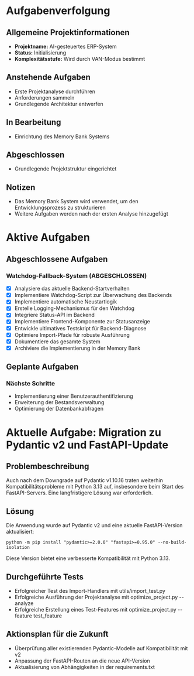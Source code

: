 # Aufgabenverfolgung

## Allgemeine Projektinformationen
- **Projektname:** AI-gesteuertes ERP-System
- **Status:** Initialisierung
- **Komplexitätsstufe:** Wird durch VAN-Modus bestimmt

## Anstehende Aufgaben
- Erste Projektanalyse durchführen
- Anforderungen sammeln
- Grundlegende Architektur entwerfen

## In Bearbeitung
- Einrichtung des Memory Bank Systems

## Abgeschlossen
- Grundlegende Projektstruktur eingerichtet

## Notizen
- Das Memory Bank System wird verwendet, um den Entwicklungsprozess zu strukturieren
- Weitere Aufgaben werden nach der ersten Analyse hinzugefügt

# Aktive Aufgaben

## Abgeschlossene Aufgaben

### Watchdog-Fallback-System (ABGESCHLOSSEN)
- [x] Analysiere das aktuelle Backend-Startverhalten
- [x] Implementiere Watchdog-Script zur Überwachung des Backends
- [x] Implementiere automatische Neustartlogik
- [x] Erstelle Logging-Mechanismus für den Watchdog
- [x] Integriere Status-API im Backend
- [x] Implementiere Frontend-Komponente zur Statusanzeige
- [x] Entwickle ultimatives Testskript für Backend-Diagnose
- [x] Optimiere Import-Pfade für robuste Ausführung
- [x] Dokumentiere das gesamte System
- [x] Archiviere die Implementierung in der Memory Bank

## Geplante Aufgaben

### Nächste Schritte
- Implementierung einer Benutzerauthentifizierung
- Erweiterung der Bestandsverwaltung
- Optimierung der Datenbankabfragen

# Aktuelle Aufgabe: Migration zu Pydantic v2 und FastAPI-Update

## Problembeschreibung
Auch nach dem Downgrade auf Pydantic v1.10.16 traten weiterhin Kompatibilitätsprobleme mit Python 3.13 auf, insbesondere beim Start des FastAPI-Servers. Eine langfristigere Lösung war erforderlich.

## Lösung
Die Anwendung wurde auf Pydantic v2 und eine aktuelle FastAPI-Version aktualisiert:
```
python -m pip install "pydantic>=2.0.0" "fastapi>=0.95.0" --no-build-isolation
```

Diese Version bietet eine verbesserte Kompatibilität mit Python 3.13.

## Durchgeführte Tests
- Erfolgreicher Test des Import-Handlers mit utils/import_test.py
- Erfolgreiche Ausführung der Projektanalyse mit optimize_project.py --analyze
- Erfolgreiche Erstellung eines Test-Features mit optimize_project.py --feature test_feature

## Aktionsplan für die Zukunft
- Überprüfung aller existierenden Pydantic-Modelle auf Kompatibilität mit v2
- Anpassung der FastAPI-Routen an die neue API-Version
- Aktualisierung von Abhängigkeiten in der requirements.txt 